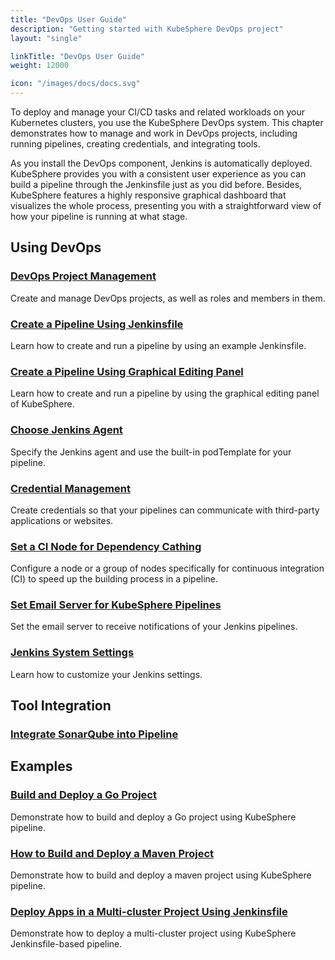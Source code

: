 ```yaml
---
title: "DevOps User Guide"
description: "Getting started with KubeSphere DevOps project"
layout: "single"

linkTitle: "DevOps User Guide"
weight: 12000

icon: "/images/docs/docs.svg"
---
```


To deploy and manage your CI/CD tasks and related workloads on your Kubernetes clusters, you use the KubeSphere DevOps system. This chapter demonstrates how to manage and work in DevOps projects, including running pipelines, creating credentials, and integrating tools.

As you install the DevOps component, Jenkins is automatically deployed. KubeSphere provides you with a consistent user experience as you can build a pipeline through the Jenkinsfile just as you did before. Besides, KubeSphere features a highly responsive graphical dashboard that visualizes the whole process, presenting you with a straightforward view of how your pipeline is running at what stage.

## Using DevOps

### [DevOps Project Management](../devops-user-guide/how-to-use/devops-project-management/)

Create and manage DevOps projects, as well as roles and members in them.

### [Create a Pipeline Using Jenkinsfile](../devops-user-guide/how-to-use/create-a-pipeline-using-jenkinsfile/)

Learn how to create and run a pipeline by using an example Jenkinsfile.

### [Create a Pipeline Using Graphical Editing Panel](../devops-user-guide/how-to-use/create-a-pipeline-using-graphical-editing-panel/)

Learn how to create and run a pipeline by using the graphical editing panel of KubeSphere.

### [Choose Jenkins Agent](../devops-user-guide/how-to-use/choose-jenkins-agent/)

Specify the Jenkins agent and use the built-in podTemplate for your pipeline.

### [Credential Management](../devops-user-guide/how-to-use/credential-management/)

Create credentials so that your pipelines can communicate with third-party applications or websites.

### [Set a CI Node for Dependency Cathing](../devops-user-guide/how-to-use/set-ci-node/)

Configure a node or a group of nodes specifically for continuous integration (CI) to speed up the building process in a pipeline.

### [Set Email Server for KubeSphere Pipelines](../devops-user-guide/how-to-use/jenkins-email/)

Set the email server to receive notifications of your Jenkins pipelines.

### [Jenkins System Settings](../devops-user-guide/how-to-use/jenkins-setting/)

Learn how to customize your Jenkins settings.

## Tool Integration

### [Integrate SonarQube into Pipeline](../devops-user-guide/how-to-integrate/sonarqube/)

## Examples

### [Build and Deploy a Go Project](../devops-user-guide/examples/go-project-pipeline/)

Demonstrate how to build and deploy a Go project using KubeSphere pipeline.

### [How to Build and Deploy a Maven Project](../devops-user-guide/examples/a-maven-project/)

Demonstrate how to build and deploy a maven project using KubeSphere pipeline.

### [Deploy Apps in a Multi-cluster Project Using Jenkinsfile](../devops-user-guide/examples/multi-cluster-project-example/)

Demonstrate how to deploy a multi-cluster project using KubeSphere Jenkinsfile-based pipeline.
